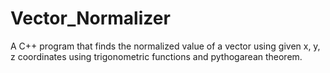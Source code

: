 # Vector_Normalizer
A C++ program that finds the normalized value of a vector using given x, y, z coordinates using trigonometric functions and pythogarean theorem.
